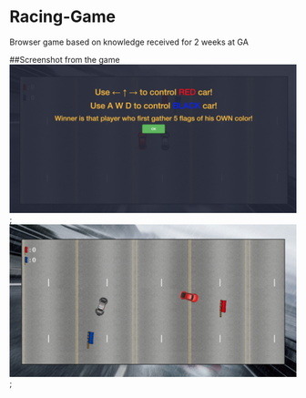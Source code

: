# Racing-Game
Browser game based on knowledge received for 2 weeks at GA

##Screenshot from the game
![screenshot](imgs/loadScreen.png);
![screenshot](imgs/gameBoard.png);
